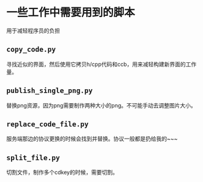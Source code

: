 
# 一些工作中需要用到的脚本
用于减轻程序员的负担

## `copy_code.py`
寻找近似的界面，然后使用它拷贝h/cpp代码和ccb，用来减轻构建新界面的工作量。

## `publish_single_png.py`
替换png资源，因为png需要制作两种大小的png。不可能手动去调整图片大小。

## `replace_code_file.py`
服务端那边的协议更换的时候会找到并替换。协议一般都是扔给我的~~~ 

## `split_file.py`
切割文件，制作多个cdkey的时候，需要切割。
